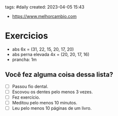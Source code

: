tags: #daily 
created: 2023-04-05 15:43

- https://www.melhorcambio.com

# Exercicios
- abs 6x = (31, 22, 15, 20, 17, 20)
- abs perna elevada 4x = (20, 20, 17, 16)
- prancha: 1m

## Você fez alguma coisa dessa lista?
- [ ] Passou fio dental.
- [ ] Escovou os dentes pelo menos 3 vezes.
- [ ] Fez exercício.
- [ ] Meditou pelo menos 10 minutos.
- [ ] Leu pelo menos 10 páginas de um livro.